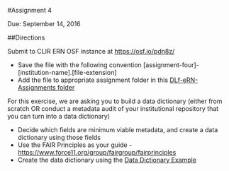 #Assignment 4

Due: September 14, 2016

##Directions

Submit to CLIR ERN OSF instance at <https://osf.io/pdn8z/>
  * Save the file with the following convention [assignment-four]-[institution-name].[file-extension]
  * Add the file to appropriate assignment folder in this [DLf-eRN-Assignments folder](https://drive.google.com/folderview?id=0B00qDiMLT3XddXBOWWRZM1RISkk&usp=sharing)

For this exercise, we are asking you to build a data dictionary (either from scratch OR conduct a metadata audit of your institutional repository that you can turn into a data dictionary)
  * Decide which fields are minimum viable metadata, and create a data dictionary using those fields
  * Use the FAIR Principles as your guide - <https://www.force11.org/group/fairgroup/fairprinciples>
  * Create the data dictionary using the [Data Dictionary Example](https://docs.google.com/document/d/1e0CnBViTMQ39pwVr8pWb8v51rCsICGAowP0FQcKsKUA/edit?usp=sharing)
